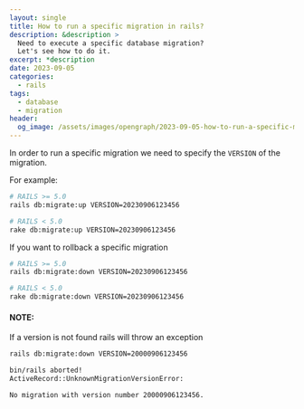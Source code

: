 ```yaml
---
layout: single
title: How to run a specific migration in rails?
description: &description >
  Need to execute a specific database migration?
  Let's see how to do it.
excerpt: *description
date: 2023-09-05
categories:
  - rails
tags:
  - database
  - migration
header:
  og_image: /assets/images/opengraph/2023-09-05-how-to-run-a-specific-migration-in-rails.png
---
```


In order to run a specific migration we need to specify the `VERSION` of the migration.

For example:

```bash
# RAILS >= 5.0
rails db:migrate:up VERSION=20230906123456

# RAILS < 5.0
rake db:migrate:up VERSION=20230906123456
```

If you want to rollback a specific migration

```bash
# RAILS >= 5.0
rails db:migrate:down VERSION=20230906123456

# RAILS < 5.0
rake db:migrate:down VERSION=20230906123456
```

#### NOTE:

If a version is not found rails will throw an exception

```bash
rails db:migrate:down VERSION=20000906123456

bin/rails aborted!
ActiveRecord::UnknownMigrationVersionError:

No migration with version number 20000906123456.
```
